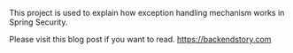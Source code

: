 This project is used to explain how exception handling mechanism works in Spring Security.

Please visit this blog post if you want to read. 
https://backendstory.com

